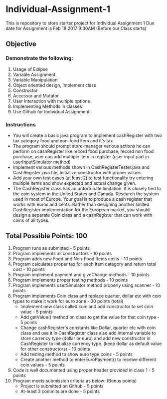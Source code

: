 # Individual-Assignment-1
This is repository to store starter project for Individual Assignment 1
Due date for Assignment is Feb 18 2017 9:30AM (Before our Class starts)


## Objective
### Demonstrate the following:

1. Usage of Eclipse
2. Variable Assignment
3. Variable Manipulation
4. Object oriented design, Implement class
5. Constructor 
6. Accessor and Mutator
7. User Interaction with multiple options
8. Implementing Methods in classes
9. Use Github for Individual Assignment

### Instructions
* You will create a basic java program to implement cashRegister with two tax category food and non-food item and it's tax
* The program should prompt store-manager various actions he can perform on cashRegister like record food purchase, record non food purchase, user can add multiple item in register (user input part in userInputSimulator method)
* Implement various methods shown in CashRegisterTester.java and CashRegister.java file, initialize constructor with proper values
* Add your own test cases (at least 2) to test functionality try entering multiple items and show expected and actual change given.
* The CashRegister class has an unfortunate limitation: It is closely tied to the coin system in the United States and Canada. Research the system used in most of Europe. Your goal is to produce a cash register that works with euros and cents. Rather than designing another limited CashRegister implementation for the European market, you should design a separate Coin class and a cashRegister that can work with coins of all types.

 
## Total Possible Points: 100
 
1. Program runs as submitted - 5 points
2. Program implements all constructors - 10 points
3. Program adds new Food and Non-Food Items costs - 10 points
4. Program calculates proper tax for each Item category and return total cost - 10 points
5. Program implement payment and giveChange methods - 10 points
6. Program implements proper testing methods - 10 points
7. Program implements userSimulator method properly using scanner - 10 points
8. Program implements Coin class and replace quarter, dollar etc with coin types to make it work for euro zone - 30 points (total)
	* Implement new class called coin and add constructor to set coin value - 5 points
	* Add getValue() method on class to get the value for that coin type - 5 points
	* Change cashRegister's constants like Dollar, quarter etc with coin class and use it in CashRegister class also add internal variable to store currency type (dollar or euro) and add new constructor in CashRegister to initialize currency type. (keep dollar as default value for other constructors) - 10 points
	* Add testing method to show euro type coins - 5 points
	* Create another method to enterEuroPayment() to receive different coin values - 5 points 
9. Code is well documented using proper header provided in class 1 - 5 points
10. Program meets submission criteria as below: (Bonus points)
	* Project is submitted on Github - 5 points
	* At-least 3 commits are done - 5 points
